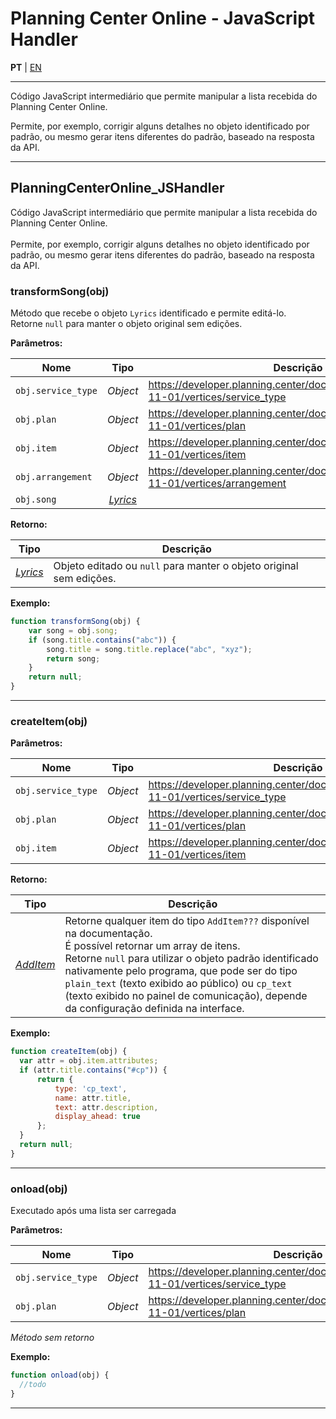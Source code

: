 # Planning Center Online - JavaScript Handler

**PT** | [EN](https://github.com/holyrics/Scripts/blob/main/i18n/en/PlanningCenterOnline_JavaScriptHandler.md)

---


Código JavaScript intermediário que permite manipular a lista recebida do Planning Center Online.

Permite, por exemplo, corrigir alguns detalhes no objeto identificado por padrão, ou mesmo gerar itens diferentes do padrão, baseado na resposta da API.

---

## PlanningCenterOnline_JSHandler
Código JavaScript intermediário que permite manipular a lista recebida do Planning Center Online.<br> <br>Permite, por exemplo, corrigir alguns detalhes no objeto identificado por padrão, ou mesmo gerar itens diferentes do padrão, baseado na resposta da API.

### transformSong(obj)
Método que recebe o objeto `Lyrics` identificado e permite editá-lo.<br>Retorne `null` para manter o objeto original sem edições.

**Parâmetros:**

| Nome | Tipo  | Descrição |
| ---- | :---: | ------------|
| `obj.service_type` | _Object_ | <https://developer.planning.center/docs/#/apps/services/2018-11-01/vertices/service_type> |
| `obj.plan` | _Object_ | <https://developer.planning.center/docs/#/apps/services/2018-11-01/vertices/plan> |
| `obj.item` | _Object_ | <https://developer.planning.center/docs/#/apps/services/2018-11-01/vertices/item> |
| `obj.arrangement` | _Object_ | <https://developer.planning.center/docs/#/apps/services/2018-11-01/vertices/arrangement> |
| `obj.song` | _[Lyrics](https://github.com/holyrics/jslib#lyrics)_ |  |


**Retorno:**

| Tipo  | Descrição |
| :---: | ------------|
| _[Lyrics](https://github.com/holyrics/jslib#lyrics)_ | Objeto editado ou `null` para manter o objeto original sem edições. |


**Exemplo:**

```javascript
function transformSong(obj) {
    var song = obj.song;
    if (song.title.contains("abc")) {
        song.title = song.title.replace("abc", "xyz");
        return song;
    }
    return null;
}
```

---

### createItem(obj)
**Parâmetros:**

| Nome | Tipo  | Descrição |
| ---- | :---: | ------------|
| `obj.service_type` | _Object_ | <https://developer.planning.center/docs/#/apps/services/2018-11-01/vertices/service_type> |
| `obj.plan` | _Object_ | <https://developer.planning.center/docs/#/apps/services/2018-11-01/vertices/plan> |
| `obj.item` | _Object_ | <https://developer.planning.center/docs/#/apps/services/2018-11-01/vertices/item> |


**Retorno:**

| Tipo  | Descrição |
| :---: | ------------|
| _[AddItem](https://github.com/holyrics/jslib#additem)_ | Retorne qualquer item do tipo `AddItem???` disponível na documentação.<br>É possível retornar um array de itens.<br>Retorne `null` para utilizar o objeto padrão identificado nativamente pelo programa, que pode ser do tipo `plain_text` (texto exibido ao público) ou `cp_text` (texto exibido no painel de comunicação), depende da configuração definida na interface. |


**Exemplo:**

```javascript
function createItem(obj) {
  var attr = obj.item.attributes;
  if (attr.title.contains("#cp")) {
      return {
          type: 'cp_text',
          name: attr.title,
          text: attr.description,
          display_ahead: true
      };
  }
  return null;
}
```

---

### onload(obj)
Executado após uma lista ser carregada

**Parâmetros:**

| Nome | Tipo  | Descrição |
| ---- | :---: | ------------|
| `obj.service_type` | _Object_ | <https://developer.planning.center/docs/#/apps/services/2018-11-01/vertices/service_type> |
| `obj.plan` | _Object_ | <https://developer.planning.center/docs/#/apps/services/2018-11-01/vertices/plan> |


_Método sem retorno_

**Exemplo:**

```javascript
function onload(obj) {
  //todo
}
```

---